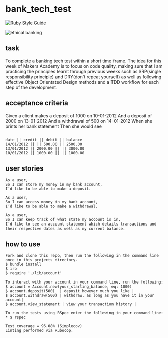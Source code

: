 # bank_tech_test

[![Ruby Style Guide](https://img.shields.io/badge/code_style-rubocop-brightgreen.svg)](https://github.com/rubocop/rubocop)


![ethical banking](https://user-images.githubusercontent.com/75075773/113856124-ba383100-9798-11eb-95de-e7d7e43e7e4a.jpg)

## task

 To complete a banking tech test within a short time frame. 
 The idea for this week of Makers Academy is to focus on code quality, making sure that I am practicing the principles learnt through previous weeks such as SRP(single responsibility principle) and DRY(don't repeat yourself) as well as following effective Object Orientated Design methods and a TDD workflow for each step of the development. 

## acceptance criteria

Given a client makes a deposit of 1000 on 10-01-2012
And a deposit of 2000 on 13-01-2012
And a withdrawal of 500 on 14-01-2012
When she prints her bank statement
Then she would see

```

date || credit || debit || balance
14/01/2012 || || 500.00 || 2500.00
13/01/2012 || 2000.00 || || 3000.00
10/01/2012 || 1000.00 || || 1000.00

```

## user stories

```
As a user,
So I can store my money in my bank account,
I’d like to be able to make a deposit.

As a user, 
So I can access money in my bank account,
I’d like to be able to make a withdrawal.

As a user,
So I can keep track of what state my account is in,
I’d like to see an account statement which details transactions and their respective dates as well as my current balance.
```

## how to use

```
Fork and clone this repo, then run the following in the command line once in this projects directory.
$ bundle install
$ irb
$ require './lib/account'
```

```
To interact with your account in your command line, run the following:
$ account = Account.new(your_starting_balance, eq: 1000)
$ account.deposit(500)  | deposit however much you like |
$ account.withdraw(500) | withdraw, as long as you have it in your account|
$ account.view_statement | view your transaction history |

```

```
To run the tests using RSpec enter the following in your command line:
* $ rspec

Test coverage = 96.08% (Simplecov)
Linting performed via Rubocop.
```